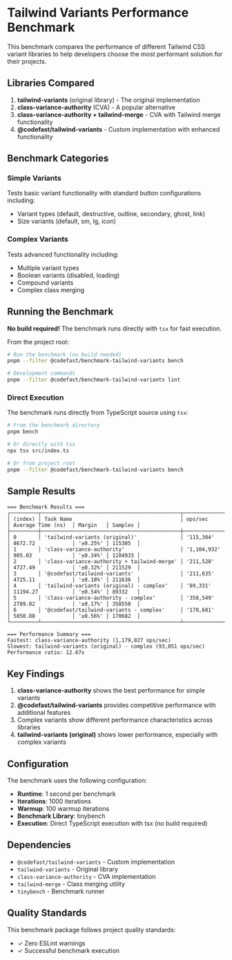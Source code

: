 # Tailwind Variants Performance Benchmark

This benchmark compares the performance of different Tailwind CSS variant libraries to help developers choose the most performant solution for their projects.

## Libraries Compared

1. **tailwind-variants** (original library) - The original implementation
2. **class-variance-authority** (CVA) - A popular alternative
3. **class-variance-authority + tailwind-merge** - CVA with Tailwind merge functionality
4. **@codefast/tailwind-variants** - Custom implementation with enhanced functionality

## Benchmark Categories

### Simple Variants

Tests basic variant functionality with standard button configurations including:

- Variant types (default, destructive, outline, secondary, ghost, link)
- Size variants (default, sm, lg, icon)

### Complex Variants

Tests advanced functionality including:

- Multiple variant types
- Boolean variants (disabled, loading)
- Compound variants
- Complex class merging

## Running the Benchmark

**No build required!** The benchmark runs directly with `tsx` for fast execution.

From the project root:

```bash
# Run the benchmark (no build needed)
pnpm --filter @codefast/benchmark-tailwind-variants bench

# Development commands
pnpm --filter @codefast/benchmark-tailwind-variants lint
```

### Direct Execution

The benchmark runs directly from TypeScript source using `tsx`:

```bash
# From the benchmark directory
pnpm bench

# Or directly with tsx
npx tsx src/index.ts

# Or from project root
pnpm --filter @codefast/benchmark-tailwind-variants bench
```

## Sample Results

```text
=== Benchmark Results ===
┌─────────┬─────────────────────────────────────────────┬─────────────┬────────────────────┬──────────┬─────────┐
│ (index) │ Task Name                                   │ ops/sec     │ Average Time (ns)  │ Margin   │ Samples │
├─────────┼─────────────────────────────────────────────┼─────────────┼────────────────────┼──────────┼─────────┤
│ 0       │ 'tailwind-variants (original)'              │ '115,304'   │ 8672.72            │ '±0.25%' │ 115305  │
│ 1       │ 'class-variance-authority'                  │ '1,104,932' │ 905.03             │ '±0.34%' │ 1104933 │
│ 2       │ 'class-variance-authority + tailwind-merge' │ '211,528'   │ 4727.49            │ '±0.32%' │ 211529  │
│ 3       │ '@codefast/tailwind-variants'               │ '211,635'   │ 4725.11            │ '±0.18%' │ 211636  │
│ 4       │ 'tailwind-variants (original) - complex'    │ '89,331'    │ 11194.27           │ '±0.54%' │ 89332   │
│ 5       │ 'class-variance-authority - complex'        │ '358,549'   │ 2789.02            │ '±0.17%' │ 358550  │
│ 6       │ '@codefast/tailwind-variants - complex'     │ '170,681'   │ 5858.88            │ '±0.56%' │ 170682  │
└─────────┴─────────────────────────────────────────────┴─────────────┴────────────────────┴──────────┴─────────┘

=== Performance Summary ===
Fastest: class-variance-authority (1,179,027 ops/sec)
Slowest: tailwind-variants (original) - complex (93,051 ops/sec)
Performance ratio: 12.67x
```

## Key Findings

1. **class-variance-authority** shows the best performance for simple variants
2. **@codefast/tailwind-variants** provides competitive performance with additional features
3. Complex variants show different performance characteristics across libraries
4. **tailwind-variants (original)** shows lower performance, especially with complex variants

## Configuration

The benchmark uses the following configuration:

- **Runtime**: 1 second per benchmark
- **Iterations**: 1000 iterations
- **Warmup**: 100 warmup iterations
- **Benchmark Library**: tinybench
- **Execution**: Direct TypeScript execution with tsx (no build required)

## Dependencies

- `@codefast/tailwind-variants` - Custom implementation
- `tailwind-variants` - Original library
- `class-variance-authority` - CVA implementation
- `tailwind-merge` - Class merging utility
- `tinybench` - Benchmark runner

## Quality Standards

This benchmark package follows project quality standards:

- ✓ Zero ESLint warnings
- ✓ Successful benchmark execution
